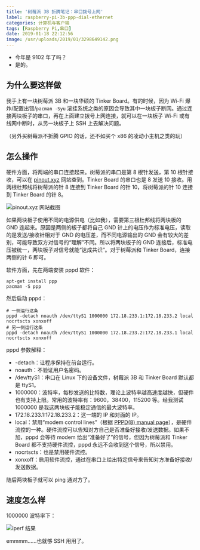 ```yaml
---
title: '树莓派 3B 折腾笔记：串口拨号上网'
label: raspberry-pi-3b-ppp-dial-ethernet
categories: 计算机与客户端
tags: [Raspberry Pi,串口]
date: 2019-01-18 22:12:56
image: /usr/uploads/2019/01/3298649142.png
---
```

- 今年是 9102 年了吗？
- 是的。

为什么要这样做
------------

我手上有一块树莓派 3B 和一块华硕的 Tinker Board。有的时候，因为 Wi-Fi 爆炸/配置出错/`pacman -Syu` 滚挂系统之类的原因会导致其中一块板子断网。通过连接两块板子的串口，再在上面建立拨号上网连接，就可以在一块板子 Wi-Fi 或有线网中断时，从另一块板子上 SSH 上去解决问题。

（另外买树莓派不折腾 GPIO 的话，还不如买个 x86 的凌动小主机之类的玩）

怎么操作
-------

硬件方面，将两端的串口连接起来。树莓派的串口是第 8 根针发送，第 10 根针接收，可以在 [pinout.xyz][1] 网站查到。Tinker Board 的串口也是 8 发送 10 接收。用两根杜邦线将树莓派的针 8 连接到 Tinker Board 的针 10，将树莓派的针 10 连接到 Tinker Board 的针 8。

![pinout.xyz 网站截图][2]

如果两块板子使用不同的电源供电（比如我），需要第三根杜邦线将两块板的 GND 连起来。原因是两侧的板子都将自己 GND 针上的电压作为标准电压，读取的是发送/接收针相对于 GND 的电压差，而不同电源输出的 GND 会有较大的差别，可能导致双方对信号的“理解”不同。所以将两块板子的 GND 连接后，标准电压被统一，两块板子对信号就能“达成共识”。对于树莓派和 Tinker Board，连接两侧的针 6 即可。

软件方面，先在两端安装 pppd 软件：

    apt-get install ppp
    pacman -S ppp

然后启动 pppd：

    # 一侧运行这条
    pppd -detach noauth /dev/ttyS1 1000000 172.18.233.1:172.18.233.2 local nocrtscts xonxoff
    # 另一侧运行这条
    pppd -detach noauth /dev/ttyS1 1000000 172.18.233.2:172.18.233.1 local nocrtscts xonxoff

pppd 参数解释：

- -detach：让程序保持在前台运行。
- noauth：不验证用户名密码。
- /dev/ttyS1：串口在 Linux 下的设备文件，树莓派 3B 和 Tinker Board 默认都是 ttyS1。
- 1000000：波特率，每秒发送的比特数，理论上波特率越高速度越快，但硬件也有支持上限。常用的波特率有：9600，38400，115200 等。经我测试 1000000 是我这两块板子能稳定通信的最大波特率。
- 172.18.233.1:172.18.233.2：这一端的 IP 和对面的 IP。
- local：禁用“modem control lines”（根据 [PPPD(8) manual page][3]），是硬件流控的一种。硬件流控可以告知对方自己是否准备好接收/发送数据。如果不加，pppd 会等待 modem 给出“准备好了”的信号，但因为树莓派和 Tinker Board 都不支持硬件流控，pppd 永远不会收到这个信号，所以禁用。
- nocrtscts：也是禁用硬件流控。
- xonxoff：启用软件流控，通过在串口上给出特定信号来告知对方准备好接收/发送数据。

随后两块板子就可以 ping 通对方了。

速度怎么样
---------

1000000 波特率下：

![iperf 结果][4]

emmmm……也就够 SSH 用用了。

  [1]: https://pinout.xyz/
  [2]: /usr/uploads/2019/01/3018000827.png
  [3]: https://ppp.samba.org/pppd.html
  [4]: /usr/uploads/2019/01/3298649142.png

